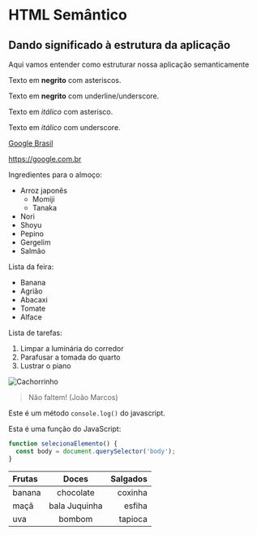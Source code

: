 # HTML Semântico
## Dando significado à estrutura da aplicação
Aqui vamos entender como estruturar nossa aplicação semanticamente

Texto em **negrito** com asteriscos.

Texto em __negrito__ com underline/underscore.

Texto em *itálico* com asterisco.

Texto em _itálico_ com underscore.

[Google Brasil](https://google.com.br)

<https://google.com.br>

Ingredientes para o almoço:
* Arroz japonês
  * Momiji
  * Tanaka
* Nori
* Shoyu
* Pepino
* Gergelim
* Salmão

Lista da feira:
- Banana
- Agrião
- Abacaxi
- Tomate
- Alface

Lista de tarefas:
1. Limpar a luminária do corredor
3. Parafusar a tomada do quarto
4. Lustrar o piano

![Cachorrinho](https://pipz.com/static/images/blog/eddie.png)

> Não faltem!
> (João Marcos)

Este é um método `console.log()` do javascript.

Esta é uma função do JavaScript:
```javascript
function selecionaElemento() {
  const body = document.querySelector('body');
}
```


Frutas | Doces | Salgados
:----- | :-----: | -----:
banana | chocolate | coxinha
maçã | bala Juquinha | esfiha
uva | bombom | tapioca
